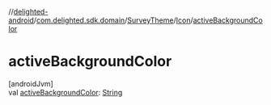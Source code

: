 //[delighted-android](../../../../index.md)/[com.delighted.sdk.domain](../../index.md)/[SurveyTheme](../index.md)/[Icon](index.md)/[activeBackgroundColor](active-background-color.md)

# activeBackgroundColor

[androidJvm]\
val [activeBackgroundColor](active-background-color.md): [String](https://kotlinlang.org/api/latest/jvm/stdlib/kotlin/-string/index.html)
